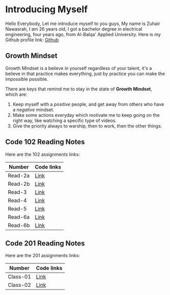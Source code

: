 # Introducing Myself

Hello Everybody, Let me introduce myself to you guys,
My name is Zuhair Nawasrah, I am 26 years old, I got a bachelor degree in electrical engineering, four years ago, from Al-Balqa' Applied University. Here is my Github profile link: [Github](https://github.com/ZuhairNawasrah)

## Growth Mindset

Growth Mindset is a believe in yourself regardless of your talent, it's a believe in that practice makes everything, just by practice you can make the impossible possible. 

There are keys that remind me to stay in the state of **Growth Mindset**, which are:
1. Keep myself with a _positive_ people, and get away from others who have a _negative_ mindset.
2. Make some actions everyday which motivate me to keep going on the right way, like watching a specific type of videos.
3. Give the priority always to warship, then to work, then the other things. 

## Code 102 Reading Notes

Here are the 102 assignments links:

| Number | Code links |
| ------ | ---------- |
| Read-2a | [Link](https://zuhairnawasrah.github.io/reading-notes/Read-2a) |
| Read-2b | [Link](https://zuhairnawasrah.github.io/reading-notes/Read-2b) |
| Read-3  | [Link](https://zuhairnawasrah.github.io/reading-notes/Read-3)  |
| Read-4  | [Link](https://zuhairnawasrah.github.io/reading-notes/Read-4)  |
| Read-5  | [Link](https://zuhairnawasrah.github.io/reading-notes/Read-5)  |
| Read-6a | [Link](https://zuhairnawasrah.github.io/reading-notes/Read-6a) |
| Read-6b | [Link](https://zuhairnawasrah.github.io/reading-notes/Read-6b) |

## Code 201 Reading Notes

Here are the 201 assignments links:

| Number | Code links |
| ------ | ---------- |
| Class-01 | [Link](https://zuhairnawasrah.github.io/reading-notes/Class-01) |
| Class-02 | [Link](https://zuhairnawasrah.github.io/reading-notes/Class-02) |
 